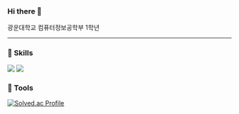 ### Hi there 👋
광운대학교 컴퓨터정보공학부 1학년

---
### :memo: Skills
<img src="https://img.shields.io/badge/C-A8B9CC?style=flat&logo=c&logoColor=white"/> <img src="https://img.shields.io/badge/Python-3776AB?style=flat&logo=python&logoColor=white"/>

### :hammer: Tools


[![Solved.ac Profile](http://mazassumnida.wtf/api/v2/generate_badge?boj=aalll1234)](https://solved.ac/aalll1234/)
